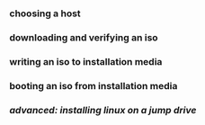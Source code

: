 ### choosing a host

### downloading and verifying an iso

### writing an iso to installation media

### booting an iso from installation media

### _advanced: installing linux on a jump drive_
